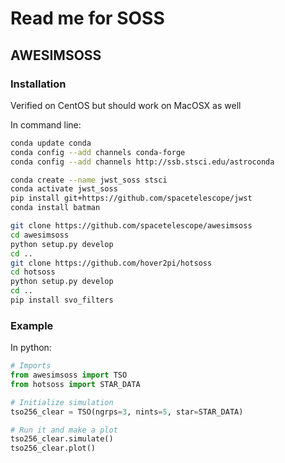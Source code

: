 # Read me for SOSS



## AWESIMSOSS

### Installation

Verified on CentOS but should work on MacOSX as well

In command line:
```bash
conda update conda
conda config --add channels conda-forge
conda config --add channels http://ssb.stsci.edu/astroconda

conda create --name jwst_soss stsci
conda activate jwst_soss
pip install git+https://github.com/spacetelescope/jwst
conda install batman

git clone https://github.com/spacetelescope/awesimsoss
cd awesimsoss
python setup.py develop
cd ..
git clone https://github.com/hover2pi/hotsoss
cd hotsoss
python setup.py develop
cd ..
pip install svo_filters
```

### Example

In python:
```python
# Imports
from awesimsoss import TSO
from hotsoss import STAR_DATA

# Initialize simulation
tso256_clear = TSO(ngrps=3, nints=5, star=STAR_DATA)

# Run it and make a plot
tso256_clear.simulate()
tso256_clear.plot()
```
